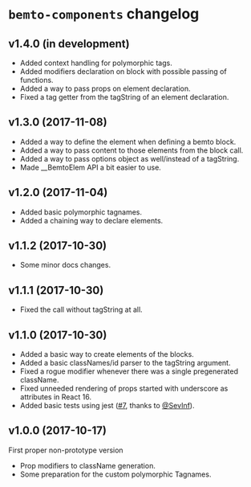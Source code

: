 # `bemto-components` changelog

## v1.4.0 (in development)

- Added context handling for polymorphic tags.
- Added modifiers declaration on block with possible passing of functions.
- Added a way to pass props on element declaration.
- Fixed a tag getter from the tagString of an element declaration.

## v1.3.0 (2017-11-08)

- Added a way to define the element when defining a bemto block.
- Added a way to pass content to those elements from the block call.
- Added a way to pass options object as well/instead of a tagString.
- Made __BemtoElem API a bit easier to use.

## v1.2.0 (2017-11-04)

- Added basic polymorphic tagnames.
- Added a chaining way to declare elements.

## v1.1.2 (2017-10-30)

- Some minor docs changes.

## v1.1.1 (2017-10-30)

- Fixed the call without tagString at all.

## v1.1.0 (2017-10-30)

- Added a basic way to create elements of the blocks.
- Added a basic classNames/id parser to the tagString argument.
- Fixed a rogue modifier whenever there was a single pregenerated className.
- Fixed unneeded rendering of props started with underscore as attributes in React 16.
- Added basic tests using jest ([#7](https://github.com/kizu/bemto-components/pull/7), thanks to [@SevInf](https://github.com/SevInf)).

## v1.0.0 (2017-10-17)

First proper non-prototype version

- Prop modifiers to className generation.
- Some preparation for the custom polymorphic Tagnames.
